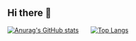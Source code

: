 ## Hi there 👋

<!--
**yutian81/yutian81** is a ✨ _special_ ✨ repository because its `README.md` (this file) appears on your GitHub profile.

Here are some ideas to get you started:

- 🔭 I’m currently working on ...
- 🌱 I’m currently learning ...
- 👯 I’m looking to collaborate on ...
- 🤔 I’m looking for help with ...
- 💬 Ask me about ...
- 📫 How to reach me: ...
- 😄 Pronouns: ...
- ⚡ Fun fact: ...
-->

[![Anurag's GitHub stats](https://github-readme-stats.vercel.app/api?username=yutian81&show_icons=true&hide=contribs&theme=transparent&show_owner=true)](https://github.com/anuraghazra/github-readme-stats) &nbsp;&nbsp;&nbsp;&nbsp;&nbsp; [![Top Langs](https://github-readme-stats.vercel.app/api/top-langs/?username=yutian81&layout=compact)](https://github.com/anuraghazra/github-readme-stats)
